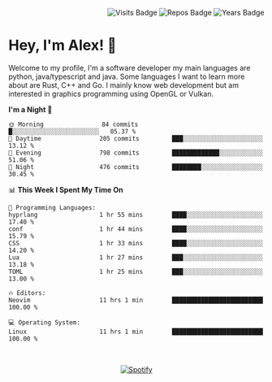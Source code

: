 <p align="right">
  <img src="https://badges.pufler.dev/visits/Alextibtab/Alextibtab" alt="Visits Badge">
  <img src="https://badges.pufler.dev/repos/Alextibtab/" alt="Repos Badge">
  <img src="https://badges.pufler.dev/years/Alextibtab/" alt="Years Badge">
</p>

<h1 align="left">Hey, I'm Alex! 💽 </h1>

Welcome to my profile, I'm a software developer my main languages are python, java/typescript and java. Some languages I want to learn more about are Rust, C++ and Go. I mainly know web development but am interested in graphics programming using OpenGL or Vulkan.

<!--START_SECTION:waka-->
**I'm a Night 🦉** 

```text
🌞 Morning                84 commits          █░░░░░░░░░░░░░░░░░░░░░░░░   05.37 % 
🌆 Daytime                205 commits         ███░░░░░░░░░░░░░░░░░░░░░░   13.12 % 
🌃 Evening                798 commits         █████████████░░░░░░░░░░░░   51.06 % 
🌙 Night                  476 commits         ████████░░░░░░░░░░░░░░░░░   30.45 % 
```


📊 **This Week I Spent My Time On** 

```text
💬 Programming Languages: 
hyprlang                 1 hr 55 mins        ████░░░░░░░░░░░░░░░░░░░░░   17.40 % 
conf                     1 hr 44 mins        ████░░░░░░░░░░░░░░░░░░░░░   15.79 % 
CSS                      1 hr 33 mins        ████░░░░░░░░░░░░░░░░░░░░░   14.20 % 
Lua                      1 hr 27 mins        ███░░░░░░░░░░░░░░░░░░░░░░   13.18 % 
TOML                     1 hr 25 mins        ███░░░░░░░░░░░░░░░░░░░░░░   13.00 % 

🔥 Editors: 
Neovim                   11 hrs 1 min        █████████████████████████   100.00 % 

💻 Operating System: 
Linux                    11 hrs 1 min        █████████████████████████   100.00 % 
```


<!--END_SECTION:waka-->
&nbsp;<div align="center">
  [![Spotify](https://spotify-now-playing-wine-six.vercel.app/api/spotify?border_color=ffffff)](https://open.spotify.com/user/pmo1v2ejnt42kgp5jar5drtag)
</div>

